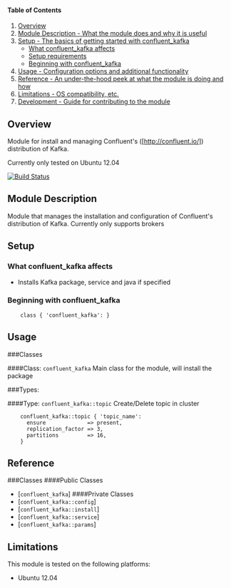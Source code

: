 #### Table of Contents

1. [Overview](#overview)
2. [Module Description - What the module does and why it is useful](#module-description)
3. [Setup - The basics of getting started with confluent_kafka](#setup)
    * [What confluent_kafka affects](#what-confluent_kafka-affects)
    * [Setup requirements](#setup-requirements)
    * [Beginning with confluent_kafka](#beginning-with-confluent_kafka)
4. [Usage - Configuration options and additional functionality](#usage)
5. [Reference - An under-the-hood peek at what the module is doing and how](#reference)
5. [Limitations - OS compatibility, etc.](#limitations)
6. [Development - Guide for contributing to the module](#development)

## Overview

Module for install and managing Confluent's ([http://confluent.io/]) distribution of Kafka.

Currently only tested on Ubuntu 12.04

[![Build Status](https://travis-ci.org/chartbeat-labs/puppet-confluent-kafka.svg)](https://travis-ci.org/chartbeat-labs/puppet-confluent-kafka)

## Module Description

Module that manages the installation and configuration of Confluent's distribution of Kafka.  Currently only supports brokers

## Setup

### What confluent_kafka affects

* Installs Kafka package, service and java if specified

### Beginning with confluent_kafka

```puppet
    class { 'confluent_kafka': }
```

## Usage

###Classes

####Class: `confluent_kafka`
Main class for the module, will install the package

###Types:

####Type: `confluent_kafka::topic`
Create/Delete topic in cluster
```puppet
    confluent_kafka::topic { 'topic_name':
      ensure             => present,
      replication_factor => 3,
      partitions         => 16,
    }
```

## Reference

###Classes
####Public Classes
 * [`confluent_kafka`]
####Private Classes
 * [`confluent_kafka::config`]
 * [`confluent_kafka::install`]
 * [`confluent_kafka::service`]
 * [`confluent_kafka::params`]

## Limitations
This module is tested on the following platforms:

 * Ubuntu 12.04

